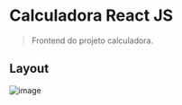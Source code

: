 # Calculadora React JS
> Frontend do projeto calculadora.


## Layout
![image](https://user-images.githubusercontent.com/50468893/114321548-b2a6be00-9af1-11eb-8919-de4985d8cf84.png)
